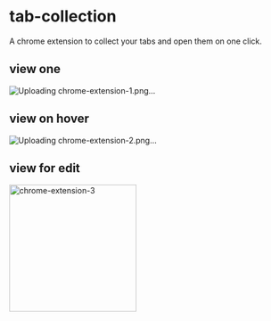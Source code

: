 # tab-collection
A chrome extension to collect your tabs and open them on one click.

## view one
![Uploading chrome-extension-1.png…]()

## view on hover
![Uploading chrome-extension-2.png…]()

## view for edit
<img width="228" alt="chrome-extension-3" src="https://user-images.githubusercontent.com/52040912/180438975-e0b4cc76-0ec3-4420-9d6e-18444ebacf08.png">
